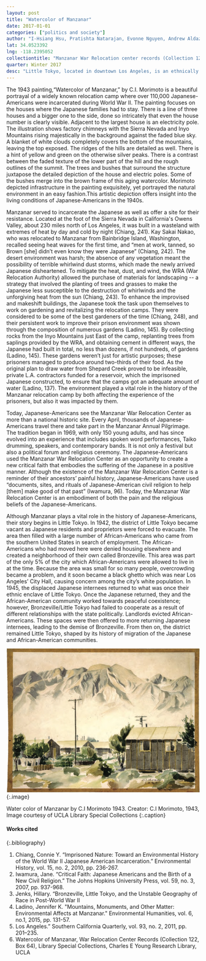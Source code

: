 ```yaml
---
layout: post
title: "Watercolor of Manzanar"
date: 2017-01-01
categories: ["politics and society"]
author: "I-Hsiang Hsu, Pratishta Natarajan, Evonne Nguyen, Andrew Aldaz"
lat: 34.0523392
lng: -118.2395052
collectiontitle: "Manzanar War Relocation center records (Collection 122, Box 64), UCLA Library Special Collections"
quarter: Winter 2017
desc: "Little Tokyo, located in downtown Los Angeles, is an ethnically Japanese-American district. The demographics of Little Tokyo were formed by American politics especially during World War II. Its population, almost exclusively of Japanese descent, had been relocated to the Manzanar War Relocation Center. While this War Relocation Center was not in Little Tokyo, it significantly affected its population. After the war, this area had become repopulated and filled once again with a large Japanese- American population. Little Tokyo is the heart of the largest Japanese- American population in North America, making it especially significant."
---
```

The 1943 painting,“Watercolor of Manzanar,” by C.I. Morimoto is a beautiful portrayal of a widely known relocation camp where over 110,000 Japanese-Americans were incarcerated during World War II. The painting focuses on the houses where the Japanese families had to stay. There is a line of three houses and a bigger one to the side, done so intricately  that even the house number is clearly visible. Adjacent to the largest house is an electricity pole. The illustration shows factory chimneys with the Sierra Nevada and Inyo Mountains rising majestically in the background against the faded blue sky. A blanket of white clouds completely covers the bottom of the mountains, leaving the top exposed. The ridges of the hills are detailed as well. There is a hint of yellow and green on the otherwise silver peaks. There is a contrast between the faded texture of the lower part of the hill and the rough outlines of the summit. The trees and bushes that surround the structure juxtapose the detailed depiction of the house and electric poles. Some of the bushes merge into the brown frame of this aging watercolor. Morimoto depicted infrastructure in the painting exquisitely, yet portrayed the natural environment in an easy fashion.This artistic depiction offers insight into the living conditions of Japanese-Americans in the 1940s.

Manzanar served to incarcerate the Japanese as well as offer a site for their resistance. Located at the foot of the Sierra Nevada in California's Owens Valley, about 230 miles north of Los Angeles, it was built in a wasteland with extremes of heat by day and cold by night (Chiang, 241). Kay Sakai Nakao, who was relocated to Manzanar from Bainbridge Island, Washington, recalled seeing heat waves for the first time, and “men at work, tanned, so Brown [she] didn’t even know they were Japanese” (Chiang, 242). The desert environment was harsh; the absence of any vegetation meant the possibility of terrible whirlwind dust storms, which made the newly arrived Japanese disheartened. To mitigate the heat, dust, and wind, the WRA (War Relocation Authority) allowed the purchase of materials for landscaping -- a strategy that involved the planting of trees and grasses to make the Japanese less susceptible to the destruction of whirlwinds and the unforgiving heat from the sun (Chiang, 243). To enhance the improvised and makeshift buildings, the Japanese took the task upon themselves to work on gardening and revitalizing the relocation camps. They were considered to be some of the best gardeners of the time (Chiang, 248), and their persistent work to improve their prison environment was shown through the composition of numerous gardens (Ladino, 145). By collecting rocks from the Inyo Mountains just East of the camp, replanting trees from saplings provided by the WRA, and obtaining cement in different ways, the Japanese had built in total, no less than dozens, if not hundreds, of gardens (Ladino, 145). These gardens weren’t just for artistic purposes; these prisoners managed to produce around two-thirds of their food. As the original plan to draw water from Shepard Creek proved to be infeasible, private L.A. contractors funded for a reservoir, which the imprisoned Japanese constructed, to ensure that the camps got an adequate amount of water (Ladino, 137). The environment played a vital role in the history of the Manzanar relocation camp by both affecting the experience of the prisoners, but also it was impacted by them.

Today, Japanese-Americans see the Manzanar War Relocation Center as more than a national historic site. Every April, thousands of Japanese-Americans travel there and take part in the Manzanar Annual Pilgrimage. The tradition began in 1969, with only 150 young adults, and has since evolved into an experience that includes spoken word performances, Taiko drumming, speakers, and contemporary bands. It is not only a festival but also a  political forum and religious ceremony. The Japanese-Americans used the Manzanar War Relocation Center as an opportunity to create a new critical faith that embodies the suffering of the Japanese in a positive manner. Although the existence of the Manzanar War Relocation Center is a reminder of their ancestors’ painful history, Japanese-Americans have used  “documents, sites, and rituals of Japanese-American civil religion to help [them] make good of that past” (Iwamura, 96). Today, the Manzanar War Relocation Center is an embodiment of both the pain and the religious beliefs of the Japanese-Americans.

Although Manzanar plays a vital role in the history of Japanese-Americans, their story begins in Little Tokyo. In 1942, the district of Little Tokyo became vacant as Japanese residents and proprietors were forced to evacuate. The area then filled with a large number of African-Americans who came from the southern United States in search of employment. The African-Americans who had moved here were denied housing elsewhere and created a neighborhood of their own called Bronzeville. This area was part of the only 5% of the city which African-Americans were allowed to live in at the time. Because the area was small for so many people, overcrowding became a problem, and it soon became a black ghetto which was near Los Angeles’ City Hall, causing concern among the city’s white population. In 1945, the displaced Japanese internees returned to what was once their ethnic enclave of Little Tokyo. Once the Japanese returned, they and the African-American community worked towards peaceful coexistence; however, Bronzeville/Little Tokyo had failed to cooperate as a result of different relationships with the state politically. Landlords evicted African-Americans. These spaces were then offered to more returning Japanese internees, leading to the demise of Bronzeville. From then on, the district remained Little Tokyo, shaped by its history of migration of the Japanese and African-American communities.


![Water color painting of barrios in the Manzanar camp with mountains in the background.](images/manzanarwatercolor.jpg)
{:.image}

Water color of Manzanar by C.I Morimoto 1943. Creator: C.I Morimoto, 1943, Image courtesy of UCLA Library Special Collections
   {:.caption}


#### Works cited

{:.bibliography}
1. Chiang, Connie Y. “Imprisoned Nature: Toward an Environmental History of the World War II Japanese American Incarceration.” Environmental History, vol. 15, no. 2, 2010, pp. 236-267.
2. Iwamura, Jane. “Critical Faith: Japanese Americans and the Birth of a New Civil Religion.” The Johns Hopkins University Press, vol. 59, no. 3, 2007, pp. 937-968.
3. Jenks, Hillary. “Bronzeville, Little Tokyo, and the Unstable Geography of Race in Post-World War II
4. Ladino, Jennifer K. &quot;Mountains, Monuments, and Other Matter: Environmental Affects at Manzanar.&quot; Environmental Humanities, vol. 6, no.1, 2015, pp. 131-57.
5. Los Angeles.” Southern California Quarterly, vol. 93, no. 2, 2011, pp. 201–235.
6. Watercolor of Manzanar, War Relocation Center Records (Collection 122, Box 64), Library Special Collections, Charles E Young Research Library, UCLA
